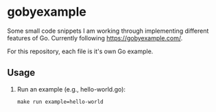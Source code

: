 # gobyexample
Some small code snippets I am working through implementing different features of Go. Currently following https://gobyexample.com/. 

For this repository, each file is it's own Go example. 

## Usage
1. Run an example (e.g., hello-world.go):
    ```
    make run example=hello-world
    ```
